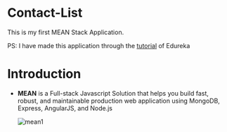 # Contact-List
This is my first MEAN Stack Application.

PS: I have made this application through the [tutorial](https://www.youtube.com/watch?v=wtIvu085uU0&t=22s) of Edureka


# Introduction
  - <b>MEAN</b> is a Full-stack Javascript Solution that helps you build fast, robust, and maintainable production web application using MongoDB, Express, AngularJS, and Node.js 

    ![mean1](https://user-images.githubusercontent.com/44112080/115566415-da5b0a80-a2d7-11eb-800d-d81888a4de66.png)
